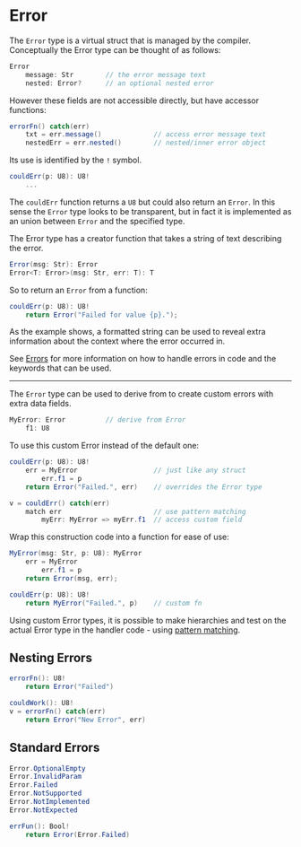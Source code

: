 # Error

The `Error` type is a virtual struct that is managed by the compiler. Conceptually the Error type can be thought of as follows:

```C#
Error
    message: Str        // the error message text
    nested: Error?      // an optional nested error
```

However these fields are not accessible directly, but have accessor functions:

```C#
errorFn() catch(err)
    txt = err.message()             // access error message text
    nestedErr = err.nested()        // nested/inner error object
```

Its use is identified by the `!` symbol.

```C#
couldErr(p: U8): U8!
    ...
```

The `couldErr` function returns a `U8` but could also return an `Error`. In this sense the `Error` type looks to be transparent, but in fact it is implemented as an union between `Error` and the specified type.

The Error type has a creator function that takes a string of text describing the error.

```C#
Error(msg: Str): Error
Error<T: Error>(msg: Str, err: T): T
```

So to return an `Error` from a function:

```C#
couldErr(p: U8): U8!
    return Error("Failed for value {p}.");
```

As the example shows, a formatted string can be used to reveal extra information about the context where the error occurred in.

See [Errors](../lang/errors.md) for more information on how to handle errors in code and the keywords that can be used.

---

The `Error` type can be used to derive from to create custom errors with extra data fields.

```C#
MyError: Error          // derive from Error
    f1: U8
```

To use this custom Error instead of the default one:

```C#
couldErr(p: U8): U8!
    err = MyError                   // just like any struct
        err.f1 = p
    return Error("Failed.", err)    // overrides the Error type

v = couldErr() catch(err)
    match err                       // use pattern matching
        myErr: MyError => myErr.f1  // access custom field
```

Wrap this construction code into a function for ease of use:

```C#
MyError(msg: Str, p: U8): MyError
    err = MyError
        err.f1 = p
    return Error(msg, err);

couldErr(p: U8): U8!
    return MyError("Failed.", p)    // custom fn
```

Using custom Error types, it is possible to make hierarchies and test on the actual Error type in the handler code - using [pattern matching](../lang/match.md).

## Nesting Errors

```C#
errorFn(): U8!
    return Error("Failed")

couldWork(): U8!
v = errorFn() catch(err)
    return Error("New Error", err)
```

## Standard Errors

```C#
Error.OptionalEmpty
Error.InvalidParam
Error.Failed
Error.NotSupported
Error.NotImplemented
Error.NotExpected

errFun(): Bool!
    return Error(Error.Failed)
```
